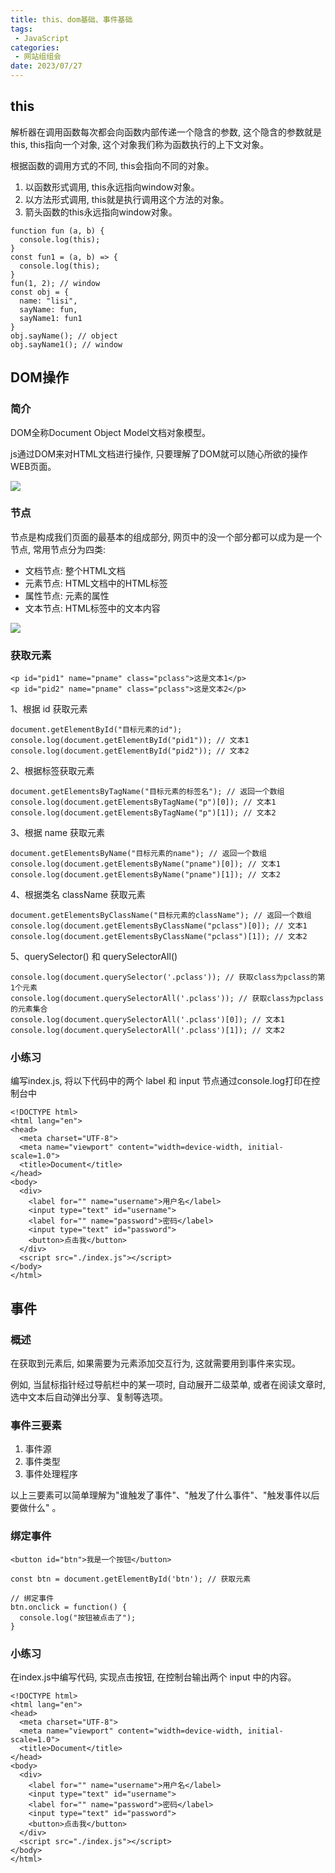 ```yaml
---
title: this、dom基础、事件基础
tags: 
 - JavaScript
categories:
 - 网站组组会
date: 2023/07/27
---
```


## this
解析器在调用函数每次都会向函数内部传递一个隐含的参数, 这个隐含的参数就是this, this指向一个对象, 这个对象我们称为函数执行的上下文对象。

根据函数的调用方式的不同, this会指向不同的对象。
1. 以函数形式调用, this永远指向window对象。
2. 以方法形式调用, this就是执行调用这个方法的对象。
3. 箭头函数的this永远指向window对象。
```
function fun (a, b) {
  console.log(this);
}
const fun1 = (a, b) => {
  console.log(this);
}
fun(1, 2); // window
const obj = {
  name: "lisi",
  sayName: fun,
  sayName1: fun1
}
obj.sayName(); // object
obj.sayName1(); // window
```

## DOM操作
### 简介
DOM全称Document Object Model文档对象模型。

js通过DOM来对HTML文档进行操作, 只要理解了DOM就可以随心所欲的操作WEB页面。

![](/dom.png)

### 节点
节点是构成我们页面的最基本的组成部分, 网页中的没一个部分都可以成为是一个节点, 常用节点分为四类:
- 文档节点: 整个HTML文档
- 元素节点: HTML文档中的HTML标签
- 属性节点: 元素的属性
- 文本节点: HTML标签中的文本内容

![](/node.png)

### 获取元素
```
<p id="pid1" name="pname" class="pclass">这是文本1</p>
<p id="pid2" name="pname" class="pclass">这是文本2</p>
```
1、根据 id 获取元素
```
document.getElementById("目标元素的id");
console.log(document.getElementById("pid1")); // 文本1
console.log(document.getElementById("pid2")); // 文本2
```

2、根据标签获取元素
```
document.getElementsByTagName("目标元素的标签名"); // 返回一个数组
console.log(document.getElementsByTagName("p")[0]); // 文本1
console.log(document.getElementsByTagName("p")[1]); // 文本2
```

3、根据 name 获取元素
```
document.getElementsByName("目标元素的name"); // 返回一个数组
console.log(document.getElementsByName("pname")[0]); // 文本1
console.log(document.getElementsByName("pname")[1]); // 文本2
```

4、根据类名 className 获取元素
```
document.getElementsByClassName("目标元素的className"); // 返回一个数组
console.log(document.getElementsByClassName("pclass")[0]); // 文本1
console.log(document.getElementsByClassName("pclass")[1]); // 文本2
```

5、querySelector() 和 querySelectorAIl()
```
console.log(document.querySelector('.pclass')); // 获取class为pclass的第1个元素
console.log(document.querySelectorAll('.pclass')); // 获取class为pclass的元素集合
console.log(document.querySelectorAll('.pclass')[0]); // 文本1
console.log(document.querySelectorAll('.pclass')[1]); // 文本2
```


### 小练习
编写index.js, 将以下代码中的两个 label 和 input 节点通过console.log打印在控制台中
```
<!DOCTYPE html>
<html lang="en">
<head>
  <meta charset="UTF-8">
  <meta name="viewport" content="width=device-width, initial-scale=1.0">
  <title>Document</title>
</head>
<body>
  <div>
    <label for="" name="username">用户名</label>
    <input type="text" id="username">
    <label for="" name="password">密码</label>
    <input type="text" id="password">
    <button>点击我</button>
  </div>
  <script src="./index.js"></script>
</body>
</html>
```

## 事件
### 概述
在获取到元素后, 如果需要为元素添加交互行为, 这就需要用到事件来实现。

例如, 当鼠标指针经过导航栏中的某一项时, 自动展开二级菜单, 或者在阅读文章时, 选中文本后自动弹出分享、复制等选项。

### 事件三要素
1. 事件源
2. 事件类型
3. 事件处理程序

以上三要素可以简单理解为"谁触发了事件"、"触发了什么事件"、"触发事件以后要做什么" 。

### 绑定事件
```
<button id="btn">我是一个按钮</button>

const btn = document.getElementById('btn'); // 获取元素

// 绑定事件
btn.onclick = function() {
  console.log("按钮被点击了");
}
```

### 小练习
在index.js中编写代码, 实现点击按钮, 在控制台输出两个 input 中的内容。
```
<!DOCTYPE html>
<html lang="en">
<head>
  <meta charset="UTF-8">
  <meta name="viewport" content="width=device-width, initial-scale=1.0">
  <title>Document</title>
</head>
<body>
  <div>
    <label for="" name="username">用户名</label>
    <input type="text" id="username">
    <label for="" name="password">密码</label>
    <input type="text" id="password">
    <button>点击我</button>
  </div>
  <script src="./index.js"></script>
</body>
</html>
```
